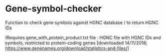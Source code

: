 # Gene-symbol-checker

Function to check gene symbols against HGNC database / to return HGNC IDs

(Requires gene_with_protein_product.txt file : HGNC file with HGNC IDs and symbols, restricted to protein-coding genes [downloaded 14/11/2018; https://www.genenames.org/download/statistics-and-files/]
